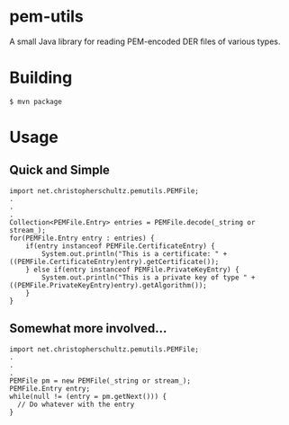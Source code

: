# pem-utils
A small Java library for reading PEM-encoded DER files of various types.

# Building

    $ mvn package

# Usage

## Quick and Simple

    import net.christopherschultz.pemutils.PEMFile;
    .
    .
    .
    Collection<PEMFile.Entry> entries = PEMFile.decode(_string or stream_);
    for(PEMFile.Entry entry : entries) {
        if(entry instanceof PEMFile.CertificateEntry) {
            System.out.println("This is a certificate: " + ((PEMFile.CertificateEntry)entry).getCertificate());
        } else if(entry instanceof PEMFile.PrivateKeyEntry) {
            System.out.println("This is a private key of type " + ((PEMFile.PrivateKeyEntry)entry).getAlgorithm());
        }
    }

## Somewhat more involved...


    import net.christopherschultz.pemutils.PEMFile;
    .
    .
    .
    PEMFile pm = new PEMFile(_string or stream_);
    PEMFile.Entry entry;
    while(null != (entry = pm.getNext())) {
      // Do whatever with the entry
    }

